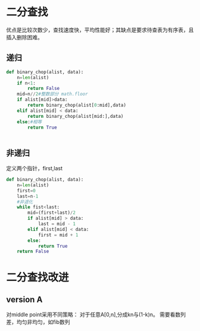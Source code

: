 # 二分查找
优点是比较次数少，查找速度快，平均性能好；其缺点是要求待查表为有序表，且插入删除困难。
## 递归
```python
def binary_chop(alist, data):
    n=len(alist)
    if n<1:
        return False
    mid=n//2#整数部分 math.floor
    if alist[mid]>data:
        return binary_chop(alist[0:mid],data)
    elif alist[mid] < data:
        return binary_chop(alist[mid:],data)
    else:#相等
        return True
    
```
## 非递归
定义两个指针，first,last

```python
def binary_chop(alist, data):
    n=len(alist)
    first=0
    last=n-1
    #非退化
    while fist<last:
        mid=(first+last)/2
        if alist[mid] > data:
            last = mid - 1
        elif alist[mid] < data:
            first = mid + 1
        else:
            return True
    return False
```
# 二分查找改进
## version A
对middle point采用不同策略：
对于任意A[0,n],分成kn与(1-k)n。
需要看数列差，均匀非均匀，如fib数列
